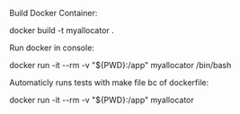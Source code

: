 Build Docker Container:

docker build -t myallocator .

Run docker in console:

docker run -it --rm -v "${PWD}:/app" myallocator /bin/bash

Automaticly runs tests with make file bc of dockerfile:

docker run -it --rm -v "${PWD}:/app" myallocator

